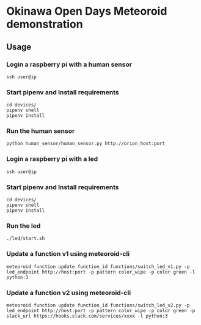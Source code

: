 # Okinawa Open Days Meteoroid demonstration


## Usage

### Login a raspberry pi with a human sensor

```
ssh user@ip
```

### Start pipenv and Install requirements

```
cd devices/
pipenv shell
pipenv install
```

### Run the human sensor

```
python human_sensor/human_sensor.py http://orion_host:port
```


### Login a raspberry pi with a led

```
ssh user@ip
```


### Start pipenv and Install requirements

```
cd devices/
pipenv shell
pipenv install
```

### Run the led

```
./led/start.sh
```


### Update a function v1 using meteoroid-cli

```
meteoroid function update function_id functions/switch_led_v1.py -p led_endpoint http://host:port -p pattern color_wipe -p color green -l python:3
```


### Update a function v2 using meteoroid-cli

```
meteoroid function update function_id functions/switch_led_v2.py -p led_endpoint http://host:port -p pattern color_wipe -p color green -p slack_url https://hooks.slack.com/services/xxxx -l python:3
```
